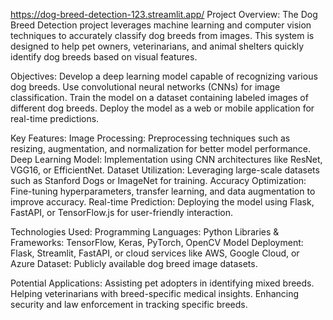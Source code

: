 https://dog-breed-detection-123.streamlit.app/
Project Overview:
The Dog Breed Detection project leverages machine learning and computer vision techniques to accurately classify dog breeds from images. This system is designed to help pet owners, veterinarians, and animal shelters quickly identify dog breeds based on visual features.

Objectives:
Develop a deep learning model capable of recognizing various dog breeds.
Use convolutional neural networks (CNNs) for image classification.
Train the model on a dataset containing labeled images of different dog breeds.
Deploy the model as a web or mobile application for real-time predictions.

Key Features:
Image Processing: Preprocessing techniques such as resizing, augmentation, and normalization for better model performance.
Deep Learning Model: Implementation using CNN architectures like ResNet, VGG16, or EfficientNet.
Dataset Utilization: Leveraging large-scale datasets such as Stanford Dogs or ImageNet for training.
Accuracy Optimization: Fine-tuning hyperparameters, transfer learning, and data augmentation to improve accuracy.
Real-time Prediction: Deploying the model using Flask, FastAPI, or TensorFlow.js for user-friendly interaction.

Technologies Used:
Programming Languages: Python
Libraries & Frameworks: TensorFlow, Keras, PyTorch, OpenCV
Model Deployment: Flask, Streamlit, FastAPI, or cloud services like AWS, Google Cloud, or Azure
Dataset: Publicly available dog breed image datasets.

Potential Applications:
Assisting pet adopters in identifying mixed breeds.
Helping veterinarians with breed-specific medical insights.
Enhancing security and law enforcement in tracking specific breeds.
